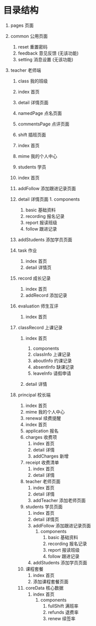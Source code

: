 # 目录结构

1.  pages 页面

   1. common 公用页面

      1. reset 重置密码
      2. feedback 意见反馈 (无该功能)
      3. setting 消息设置 (无该功能)

   2. teacher 老师端

      1.  class 我的班级

         1. index 首页
         2. detail 详情页面
         3. namedPage 点名页面
         4. commentsPage 点评页面
         5.  shift 插班页面

      2. index 首页

      3. mime 我的个人中心

      4.  students 学员

         1. index 首页
         2. addFollow 添加跟进记录页面
         3.  detail 详情页面
            1. components
               1. basic 基础资料
               2. recording 报名记录
               3. report 报读班级
               4. follow 跟进记录
         4. addStudents 添加学员页面
      5. task 作业

         1. index 首页
         2. detail 详情页

      6. record 成长记录

         1. index 首页
         2. addRecord 添加记录

      7. evaluation 师生互评

         1. index 首页

      8. classRecord 上课记录

         1. index 首页
            1. components
            2. classInfo 上课记录
            3. aboutInfo 约课记录
            4. absentInfo 缺课记录
            5. leaveInfo 请假申请

         2. detail 详情

      9. principal 校长端
         1. index 首页
         2. mime 我的个人中心
         3. renewal 续费提醒
           1. index 首页
           2. application 报名
         4. charges 收费项
            1. index 首页
            2. detail 详情
            3. addCharges 新增
         5. receipt 收费清单
            1. index 首页
            2. detail 详情
         6. teacher 老师页面
            1. index 首页
            2. detail 详情
            3. addTeacher 添加老师页面
         7. students 学员页面
            1. index 首页
            2. detail 详情页
            3. addFollow 添加跟进记录页面
                1. components
                   1. basic 基础资料
                   2. recording 报名记录
                   3. report 报读班级
                   4. follow 跟进记录
            4. addStudents 添加学员页面
         8. 课程套餐
            1. index 首页
            2. 添加课程套餐页面
         9. coreData 核心数据
            1. index 首页
                1. components
                    1. fullShift 满班率
                    2. refunds 退费率
                    3. renew 续签率
